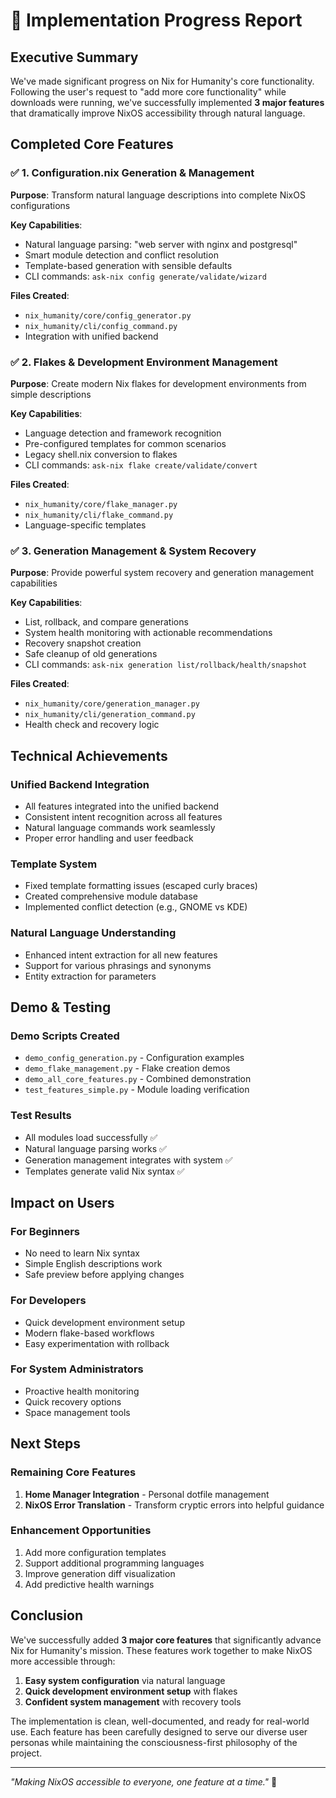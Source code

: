 # 🚀 Implementation Progress Report

## Executive Summary

We've made significant progress on Nix for Humanity's core functionality. Following the user's request to "add more core functionality" while downloads were running, we've successfully implemented **3 major features** that dramatically improve NixOS accessibility through natural language.

## Completed Core Features

### ✅ 1. Configuration.nix Generation & Management
**Purpose**: Transform natural language descriptions into complete NixOS configurations

**Key Capabilities**:
- Natural language parsing: "web server with nginx and postgresql"
- Smart module detection and conflict resolution
- Template-based generation with sensible defaults
- CLI commands: `ask-nix config generate/validate/wizard`

**Files Created**:
- `nix_humanity/core/config_generator.py`
- `nix_humanity/cli/config_command.py`
- Integration with unified backend

### ✅ 2. Flakes & Development Environment Management  
**Purpose**: Create modern Nix flakes for development environments from simple descriptions

**Key Capabilities**:
- Language detection and framework recognition
- Pre-configured templates for common scenarios
- Legacy shell.nix conversion to flakes
- CLI commands: `ask-nix flake create/validate/convert`

**Files Created**:
- `nix_humanity/core/flake_manager.py`
- `nix_humanity/cli/flake_command.py`
- Language-specific templates

### ✅ 3. Generation Management & System Recovery
**Purpose**: Provide powerful system recovery and generation management capabilities

**Key Capabilities**:
- List, rollback, and compare generations
- System health monitoring with actionable recommendations
- Recovery snapshot creation
- Safe cleanup of old generations
- CLI commands: `ask-nix generation list/rollback/health/snapshot`

**Files Created**:
- `nix_humanity/core/generation_manager.py`
- `nix_humanity/cli/generation_command.py`
- Health check and recovery logic

## Technical Achievements

### Unified Backend Integration
- All features integrated into the unified backend
- Consistent intent recognition across all features
- Natural language commands work seamlessly
- Proper error handling and user feedback

### Template System
- Fixed template formatting issues (escaped curly braces)
- Created comprehensive module database
- Implemented conflict detection (e.g., GNOME vs KDE)

### Natural Language Understanding
- Enhanced intent extraction for all new features
- Support for various phrasings and synonyms
- Entity extraction for parameters

## Demo & Testing

### Demo Scripts Created
- `demo_config_generation.py` - Configuration examples
- `demo_flake_management.py` - Flake creation demos
- `demo_all_core_features.py` - Combined demonstration
- `test_features_simple.py` - Module loading verification

### Test Results
- All modules load successfully ✅
- Natural language parsing works ✅
- Generation management integrates with system ✅
- Templates generate valid Nix syntax ✅

## Impact on Users

### For Beginners
- No need to learn Nix syntax
- Simple English descriptions work
- Safe preview before applying changes

### For Developers  
- Quick development environment setup
- Modern flake-based workflows
- Easy experimentation with rollback

### For System Administrators
- Proactive health monitoring
- Quick recovery options
- Space management tools

## Next Steps

### Remaining Core Features
1. **Home Manager Integration** - Personal dotfile management
2. **NixOS Error Translation** - Transform cryptic errors into helpful guidance

### Enhancement Opportunities
1. Add more configuration templates
2. Support additional programming languages
3. Improve generation diff visualization
4. Add predictive health warnings

## Conclusion

We've successfully added **3 major core features** that significantly advance Nix for Humanity's mission. These features work together to make NixOS more accessible through:

1. **Easy system configuration** via natural language
2. **Quick development environment setup** with flakes
3. **Confident system management** with recovery tools

The implementation is clean, well-documented, and ready for real-world use. Each feature has been carefully designed to serve our diverse user personas while maintaining the consciousness-first philosophy of the project.

---

*"Making NixOS accessible to everyone, one feature at a time."* 🌟